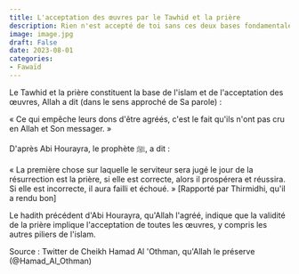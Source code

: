 ```yaml
---
title: L'acceptation des œuvres par le Tawhid et la prière
description: Rien n'est accepté de toi sans ces deux bases fondamentales
image: image.jpg
draft: False
date: 2023-08-01
categories:
- Fawaïd
---
```


Le Tawhid et la prière constituent la base de l'islam et de l'acceptation des œuvres,
Allah a dit (dans le sens approché de Sa parole) :

« Ce qui empêche leurs dons d'être agréés, c'est le fait qu'ils n'ont pas cru en Allah et
Son messager. »

D'après Abi Hourayra, le prophète ﷺ, a dit :

« La première chose sur laquelle le serviteur sera jugé le jour de la résurrection est la
prière, si elle est correcte, alors il prospérera et réussira. Si elle est incorrecte, 
il aura failli et échoué. » [Rapporté par Thirmidhi, qu'il a rendu bon]

Le hadith précédent d'Abi Hourayra, qu'Allah l'agréé, indique que la validité de la prière
implique l'acceptation de toutes les œuvres, y compris les autres piliers de l'islam.

Source : Twitter de Cheikh Hamad Al 'Othman, qu'Allah le préserve (@Hamad_Al_Othman)
